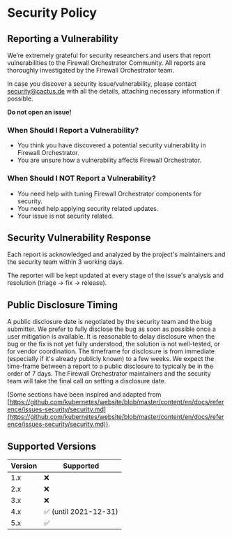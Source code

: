 # Security Policy

## Reporting a Vulnerability

We’re extremely grateful for security researchers and users that report vulnerabilities to the Firewall Orchestrator Community. All reports are thoroughly investigated by the Firewall Orchestrator team.

In case you discover a security issue/vulnerability, please contact security@cactus.de with all the details, attaching necessary information if possible.

**Do not open an issue!**

### When Should I Report a Vulnerability?

- You think you have discovered a potential security vulnerability in Firewall Orchestrator.
- You are unsure how a vulnerability affects Firewall Orchestrator.

### When Should I NOT Report a Vulnerability?

- You need help with tuning Firewall Orchestrator components for security.
- You need help applying security related updates.
- Your issue is not security related.

## Security Vulnerability Response

Each report is acknowledged and analyzed by the project's maintainers and the security team within 3 working days. 

The reporter will be kept updated at every stage of the issue's analysis and resolution (triage -> fix -> release).

## Public Disclosure Timing

A public disclosure date is negotiated by the security team and the bug submitter. We prefer to fully disclose the bug as soon as possible once a user mitigation is available. It is reasonable to delay disclosure when the bug or the fix is not yet fully understood, the solution is not well-tested, or for vendor coordination. The timeframe for disclosure is from immediate (especially if it's already publicly known) to a few weeks. We expect the time-frame between a report to a public disclosure to typically be in the order of 7 days. The Firewall Orchestrator maintainers and the security team will take the final call on setting a disclosure date.

(Some sections have been inspired and adapted from [https://github.com/kubernetes/website/blob/master/content/en/docs/reference/issues-security/security.md](https://github.com/kubernetes/website/blob/master/content/en/docs/reference/issues-security/security.md)).

## Supported Versions

| Version | Supported          |
| ------- | ------------------ |
| 1.x     | :x:                |
| 2.x     | :x:                |
| 3.x     | :x:                |
| 4.x     | :white_check_mark: (until 2021-12-31) |
| 5.x     | :white_check_mark: |
